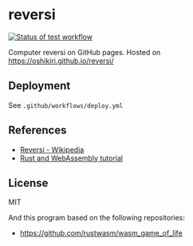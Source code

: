 reversi
=====

[![Status of test workflow](https://github.com/oshikiri/reversi/workflows/test/badge.svg)](https://github.com/oshikiri/reversi/actions?query=workflow%3A%22test%22)


Computer reversi on GitHub pages.
Hosted on <https://oshikiri.github.io/reversi/>


## Deployment

See `.github/workflows/deploy.yml`


## References

- [Reversi \- Wikipedia](https://en.wikipedia.org/wiki/Reversi)
- [Rust and WebAssembly tutorial](https://rustwasm.github.io/book/)


## License
MIT

And this program based on the following repositories:

- <https://github.com/rustwasm/wasm_game_of_life>

